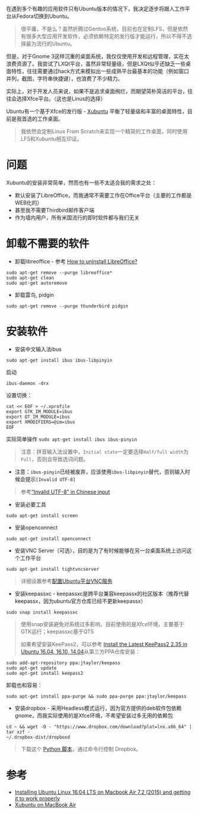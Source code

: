 在遇到多个有趣的应用软件只有Ubuntu版本的情况下，我决定逐步将跟人工作平台从Fedora切换到Ubuntu。

> 很平庸，不是么？虽然折腾过Gentoo系统，目前也在定制LFS，但是依然有很多大型应用开发软件，必须依赖特定的发行版才能运行，所以不得不选择最为流行的Ubuntu。

但是，对于Gnome 3这样沉重的桌面系统，我仅仅使用开发和远程管理，实在太浪费资源了。我尝试了LXQt平台，虽然非常轻量级，但是LXQt似乎还缺乏一些桌面特性，往往需要通过hack方式来模拟出一些成熟平台最基本的功能（例如窗口并列，截图，字符串快捷键），也浪费了不少精力。

实际上，对于开发人员来说，如果不是追求桌面绚烂，而期望简朴简洁的平台，往往会选择Xfce平台。（这也是Linus的选择）

Ubuntu有一个基于Xfce的发行版 - [Xubuntu](https://xubuntu.org/) 平衡了轻量级和丰富的桌面特性，目前是我首选的工作桌面。

> 我依然会定制Linux From Scratch来实现一个精简的工作桌面，同时使用LFS和Xubuntu相互印证。

# 问题

Xubuntu的安装非常简单，然而也有一些不太适合我的需求之处：

* 默认安装了LibreOffice，而我通常不需要工作在Office平台（主要的工作都是WEB化的）
* 甚至我不需要Thirdbird邮件客户端
* 作为墙内用户，所有米国流行的即时软件都与我们无关

# 卸载不需要的软件

* 卸载libreoffice - 参考 [How to uninstall LibreOffice?](https://askubuntu.com/questions/180403/how-to-uninstall-libreoffice)

```
sudo apt-get remove --purge libreoffice*
sudo apt-get clean
sudo apt-get autoremove
```

* 卸载雷鸟, pidgin

```
sudo apt-get remove --purge thunderbird pidgin
```

# 安装软件

* 安装中文输入法ibus

```
sudo apt-get install ibus ibus-libpinyin
```

> 

启动

```
ibus-daemon -drx
```

设置切换：

```
cat << EOF > ~/.xprofile
export GTK_IM_MODULE=ibus
export QT_IM_MODULE=ibus
export XMODIFIERS=@im=ibus
EOF
```

实际简单操作 `sudo apt-get install ibus ibus-pinyin`

> 注意：拼音输入法设置中，`Initial state`一定要选择`Half/full width`为`Full`，否则会导致选词问题。

* 注意：`ibus-pinyin`已经被废弃，应该使用`ibus-libpinyin`替代，否则输入时候会提示`[Invalid UTF-8]`

> 参考[“Invalid UTF-8” in Chinese input](https://askubuntu.com/questions/565676/invalid-utf-8-in-chinese-input)

* 安装必要工具

```
sudo apt-get install screen
```

* 安装openconnect

```
sudo apt-get install openconnect
```

* 安装VNC Server（可选），目的是为了有时候能够在另一台桌面系统上访问这个工作平台

```
sudo apt-get install tightvncserver
```

> 详细设置参考[配置Ubuntu平台VNC服务](../../x/vnc_on_ubuntu)

* 安装keepassxc - keepassxc是跨平台兼容keepassx的社区版本（推荐代替keepassx，因为ubuntu官方仓库已经不更新keepassx）

```
sudo snap install keepassxc
```

> 使用snap安装避免对系统过多影响，目前使用的是Xfce环境，主要基于GTK运行；keepassxc基于QT5
>
> 如果希望安装KeePass2，可以参考 [Install the Latest KeePass2 2.35 in Ubuntu 16.04, 16.10, 14.04](http://ubuntuhandbook.org/index.php/2017/04/install-the-latest-keepass2-2-35-in-ubuntu-16-04-16-10-14-04/)从第三方PPA仓库安装：

```
sudo add-apt-repository ppa:jtaylor/keepass
sudo apt-get update
sudo apt-get install keepass2
```

卸载也和容易：

```
sudo apt-get install ppa-purge && sudo ppa-purge ppa:jtaylor/keepass
```

* 安装dropbox - 采用Headless模式运行，因为官方提供的deb软件包依赖gnome，而我实际使用的是Xfce环境，不希望安装过多无用的依赖包

```
cd ~ && wget -O - "https://www.dropbox.com/download?plat=lnx.x86_64" | tar xzf -
~/.dropbox-dist/dropboxd
```

> 下载这个 [Python 脚本](https://www.dropbox.com/download?dl=packages/dropbox.py)，通过命令行控制 Dropbox。

# 参考

* [Installing Ubuntu Linux 16.04 LTS on Macbook Air 7,2 (2015) and getting it to work properly](http://lesavik.net/post/getting-ubuntu-linux-to-work-on-macbook-air-7.2/)
* [Xubuntu on MacBook Air](https://trailingwhitespace.com/articles/linux-desktop/)